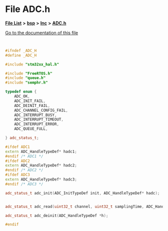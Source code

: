 

# File ADC.h

[**File List**](files.md) **>** [**bsp**](dir_3c5459f7c179b79c90e2565474bb2856.md) **>** [**Inc**](dir_f9758a777e5683291000913d5e959461.md) **>** [**ADC.h**](_a_d_c_8h.md)

[Go to the documentation of this file](_a_d_c_8h.md)


```C++


#ifndef _ADC_H
#define _ADC_H

#include "stm32xx_hal.h"

#include "FreeRTOS.h"
#include "queue.h"
#include "semphr.h"

typedef enum {
    ADC_OK,
    ADC_INIT_FAIL,
    ADC_DEINIT_FAIL,
    ADC_CHANNEL_CONFIG_FAIL,
    ADC_INTERRUPT_BUSY,
    ADC_INTERRUPT_TIMEOUT,
    ADC_INTERRUPT_ERROR,
    ADC_QUEUE_FULL,

} adc_status_t;

#ifdef ADC1
extern ADC_HandleTypeDef* hadc1;
#endif /* ADC1 */
#ifdef ADC2
extern ADC_HandleTypeDef* hadc2;
#endif /* ADC2 */
#ifdef ADC3
extern ADC_HandleTypeDef* hadc3;
#endif /* ADC3 */

adc_status_t adc_init(ADC_InitTypeDef init, ADC_HandleTypeDef* hadc);


adc_status_t adc_read(uint32_t channel, uint32_t samplingTime, ADC_HandleTypeDef *h, QueueHandle_t *q); 

adc_status_t adc_deinit(ADC_HandleTypeDef *h);

#endif
```


